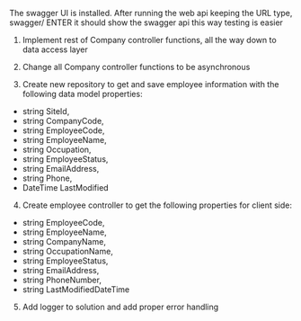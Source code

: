 The swagger UI is installed. After running the web api keeping the URL type, swagger/ ENTER it should show the swagger api
this way testing is easier 


1) Implement rest of Company controller functions, all the way down to data access layer

2) Change all Company controller functions to be asynchronous

3) Create new repository to get and save employee information with the following data model properties:

* string SiteId,
* string CompanyCode,
* string EmployeeCode,
* string EmployeeName,
* string Occupation,
* string EmployeeStatus,
* string EmailAddress,
* string Phone,
* DateTime LastModified

4) Create employee controller to get the following properties for client side:

* string EmployeeCode,
* string EmployeeName,
* string CompanyName,
* string OccupationName,
* string EmployeeStatus,
* string EmailAddress,
* string PhoneNumber,
* string LastModifiedDateTime

5) Add logger to solution and add proper error handling
